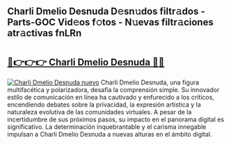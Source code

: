 ## Charli Dmelio Desnuda D𝚎sn𝚞dos filtr𝚊dos - Parts-GOC Vid𝚎os f𝚘tos - N𝚞evas filtr𝚊ciones atr𝚊ctivas fnLRn

# <h2><a href="http://mb8zfz8.tromn.icu/?c=Charli+Dmelio+Desnuda">🔗👉👉👉 Charli Dmelio Desnuda 🔗🔗</a></h2>

[![Charli Dmelio Desnuda nuevo](https://i.imgur.com/pEAQMta.gif)](http://mb8zfz8.tromn.icu/?c=Charli+Dmelio+Desnuda)
Charli Dmelio Desnuda, una figura multifacética y polarizadora, desafía la comprensión simple. Su innovador estilo de comunicación en línea ha cautivado y enfurecido a los críticos, encendiendo debates sobre la privacidad, la expresión artística y la naturaleza evolutiva de las comunidades virtuales. A pesar de la incertidumbre de sus próximos pasos, su impacto en el panorama digital es significativo. La determinación inquebrantable y el carisma innegable impulsan a Charli Dmelio Desnuda a nuevas alturas en el ámbito digital.

